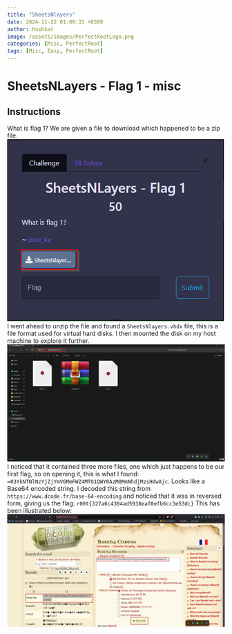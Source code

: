 ```yaml
---
title: "SheetsNlayers"
date: 2024-11-22 01:09:33 +0300
author: hushkat
image: /assets/images/PerfectRootLogo.png
categories: [Misc, PerfectRoot]
tags: [Misc, Easy, PerfectRoot]
---
```


# SheetsNLayers - Flag 1 - misc
## Instructions
What is flag 1?
We are given a file to download which happened to be a zip file. 
![TaskFile](/assets/images/TaskFile.png)
I went ahead to unzip the file and found a `SheetsNlayers.vhdx` file, this is a file format used for virtual hard disks. I then mounted the disk on my host machine to explore it further.
![Flag1 Files](/assets/images/Flag1&Files.png)
I noticed that it contained three more files, one which just happens to be our first flag, so on opening it, this is what I found: `=03YkNTNlNzYjZjYmVGMmFWZ4MTO1QWY0AzM0MmNhdjMzsHdwAjc`. Looks like a Base64 encoded string. I decoded this string from `https://www.dcode.fr/base-64-encoding` and noticed that it was in reversed form, giving us the flag: `r00t{327a6c4304ad5938eaf0efb6cc3e53dc}` This has been illustrated below:
![Flag1](/assets/images/Flag1.png)
